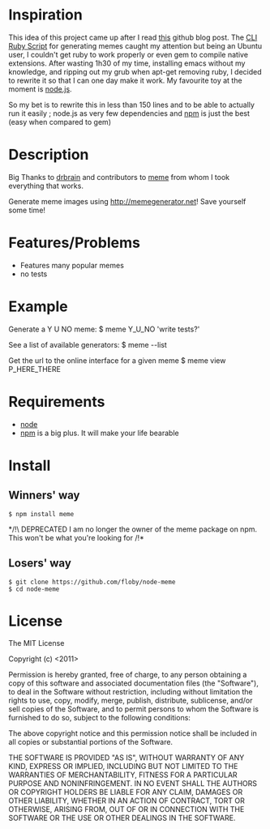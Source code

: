 # Inspiration
This idea of this project came up after I read
[this](https://github.com/blog/818-github-reflog-v1-3-21) github blog post.
The [CLI Ruby Script](https://github.com/drbrain/meme) for generating memes
caught my attention but being an Ubuntu user, I couldn't get ruby to work
properly or even gem to compile native extensions. After wasting 1h30 of
my time, installing emacs without my knowledge, and ripping out my grub
when apt-get removing ruby, I decided to rewrite it so that I can one day
make it work. My favourite toy at the moment is [node.js](http://github.com/joyent/node).

So my bet is to rewrite this in less than 150 lines and to be able to
actually run it easily ; node.js as very few dependencies and 
[npm](http://npmjs.org) is just the best (easy when compared to gem)

# Description
Big Thanks to [drbrain](http://github.com/drbrain) and contributors to
[meme](http://github.com/drbrain/meme) from whom I took everything that
works.

Generate meme images using http://memegenerator.net!  Save yourself some time!

# Features/Problems
* Features many popular memes
* no tests

# Example
Generate a Y U NO meme:
	$ meme Y_U_NO 'write tests?'

See a list of available generators:
	$ meme --list

Get the url to the online interface for a given meme
    $ meme view P_HERE_THERE

# Requirements
* [node](http://nodejs.org)
* [npm](http://npmjs.org) is a big plus. It will make your life bearable

# Install

## Winners' way
	$ npm install meme

*/!\ DEPRECATED I am no longer the owner of the meme package on npm. This won't be what you're looking for /!\*

## Losers' way
	$ git clone https://github.com/floby/node-meme
	$ cd node-meme

# License
The MIT License

Copyright (c) <2011> <Florent Jaby>

Permission is hereby granted, free of charge, to any person obtaining a copy
of this software and associated documentation files (the "Software"), to deal
in the Software without restriction, including without limitation the rights
to use, copy, modify, merge, publish, distribute, sublicense, and/or sell
copies of the Software, and to permit persons to whom the Software is
furnished to do so, subject to the following conditions:

The above copyright notice and this permission notice shall be included in
all copies or substantial portions of the Software.

THE SOFTWARE IS PROVIDED "AS IS", WITHOUT WARRANTY OF ANY KIND, EXPRESS OR
IMPLIED, INCLUDING BUT NOT LIMITED TO THE WARRANTIES OF MERCHANTABILITY,
FITNESS FOR A PARTICULAR PURPOSE AND NONINFRINGEMENT. IN NO EVENT SHALL THE
AUTHORS OR COPYRIGHT HOLDERS BE LIABLE FOR ANY CLAIM, DAMAGES OR OTHER
LIABILITY, WHETHER IN AN ACTION OF CONTRACT, TORT OR OTHERWISE, ARISING FROM,
OUT OF OR IN CONNECTION WITH THE SOFTWARE OR THE USE OR OTHER DEALINGS IN
THE SOFTWARE.



